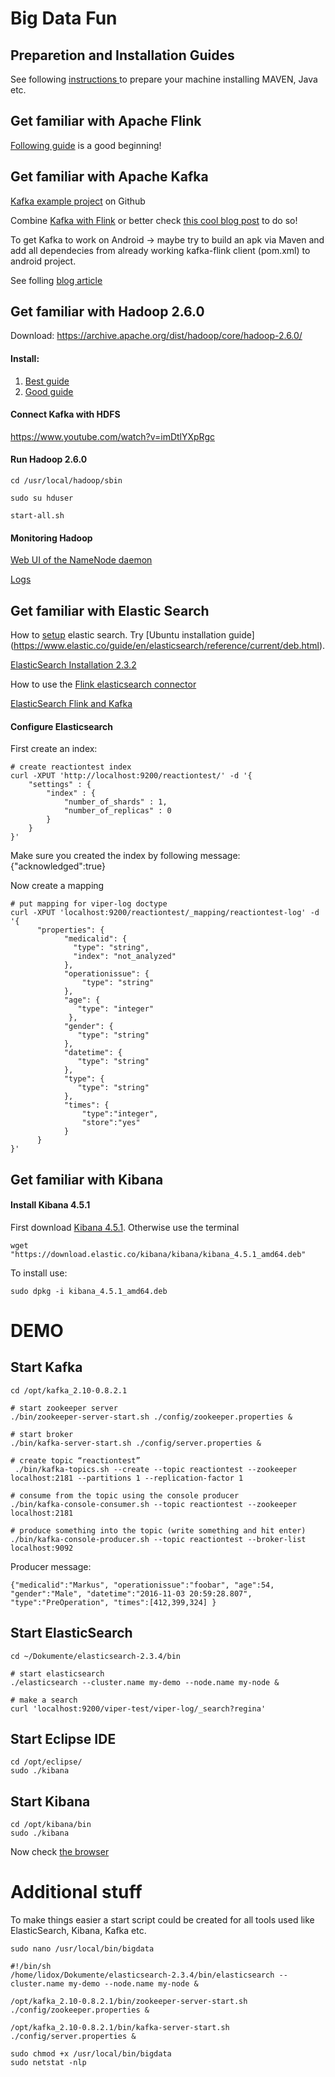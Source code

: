 # Big Data Fun

## Preparetion and Installation Guides
See following [instructions ](https://gist.github.com/lidox/ae71fe107792534cc13cd887175dede4) to prepare your machine installing MAVEN, Java etc.

## Get familiar with Apache Flink

[Following guide](http://dataartisans.github.io/flink-training/) is a good beginning!

## Get familiar with Apache Kafka

[Kafka example project](https://github.com/dataArtisans/kafka-example) on Github

Combine [Kafka with Flink](http://data-artisans.com/kafka-flink-a-practical-how-to) or better check [this cool blog post](https://www.javacodegeeks.com/2016/10/getting-started-apache-flink-kafka.html) to do so!

To get Kafka to work on Android -> maybe try to build an apk via Maven 
and add all dependecies from already working kafka-flink client (pom.xml) to android project.

See folling [blog article](http://www.vogella.com/tutorials/AndroidBuildMaven/article.html)


## Get familiar with Hadoop 2.6.0
Download:
https://archive.apache.org/dist/hadoop/core/hadoop-2.6.0/

#### Install:
1. [Best guide](http://www.bogotobogo.com/Hadoop/BigData_hadoop_Install_on_ubuntu_single_node_cluster.php)
2. [Good guide](http://pingax.com/install-hadoop2-6-0-on-ubuntu)

#### Connect Kafka with HDFS
https://www.youtube.com/watch?v=imDtlYXpRgc

#### Run Hadoop 2.6.0
```
cd /usr/local/hadoop/sbin

sudo su hduser

start-all.sh
```

#### Monitoring Hadoop
[Web UI of the NameNode daemon](http://localhost:50070)

[Logs](http://localhost:50070/logs/)

## Get familiar with Elastic Search 
How to [setup](https://www.elastic.co/guide/en/elasticsearch/reference/current/setup.html) elastic search. Try [Ubuntu installation guide] (https://www.elastic.co/guide/en/elasticsearch/reference/current/deb.html). 

[ElasticSearch Installation 2.3.2](https://www.elastic.co/guide/en/elasticsearch/reference/2.3/_installation.html)

How to use the [Flink elasticsearch connector](https://ci.apache.org/projects/flink/flink-docs-master/dev/connectors/elasticsearch.html)

[ElasticSearch Flink and Kafka](https://github.com/keiraqz/KafkaFlinkElastic)

#### Configure Elasticsearch
First create an index:
```
# create reactiontest index
curl -XPUT 'http://localhost:9200/reactiontest/' -d '{
    "settings" : {
        "index" : {
            "number_of_shards" : 1, 
            "number_of_replicas" : 0
        }
    }
}'
```
Make sure you created the index by following message: {"acknowledged":true}

Now create a mapping
```
# put mapping for viper-log doctype
curl -XPUT 'localhost:9200/reactiontest/_mapping/reactiontest-log' -d '{
      "properties": {
            "medicalid": {
              "type": "string",
              "index": "not_analyzed"
            },
            "operationissue": {
                "type": "string"
            },
            "age": {
               "type": "integer"
             },
            "gender": {
               "type": "string"
            },
            "datetime": {
               "type": "string"
            },
            "type": {
               "type": "string"
            },
            "times": {
                "type":"integer",
                "store":"yes"
            }
      }
}'
```

## Get familiar with Kibana

#### Install Kibana 4.5.1
First download [Kibana 4.5.1](https://www.elastic.co/downloads/past-releases/kibana-4-5-1). 
Otherwise use the terminal
```
wget "https://download.elastic.co/kibana/kibana/kibana_4.5.1_amd64.deb"
```
To install use:
```
sudo dpkg -i kibana_4.5.1_amd64.deb
```
# DEMO

## Start Kafka
```
cd /opt/kafka_2.10-0.8.2.1

# start zookeeper server
./bin/zookeeper-server-start.sh ./config/zookeeper.properties &

# start broker
./bin/kafka-server-start.sh ./config/server.properties &

# create topic “reactiontest”
 ./bin/kafka-topics.sh --create --topic reactiontest --zookeeper localhost:2181 --partitions 1 --replication-factor 1

# consume from the topic using the console producer
./bin/kafka-console-consumer.sh --topic reactiontest --zookeeper localhost:2181

# produce something into the topic (write something and hit enter)
./bin/kafka-console-producer.sh --topic reactiontest --broker-list localhost:9092
```
Producer message:
```
{"medicalid":"Markus", "operationissue":"foobar", "age":54, "gender":"Male", "datetime":"2016-11-03 20:59:28.807", "type":"PreOperation", "times":[412,399,324] }
```
## Start ElasticSearch
```
cd ~/Dokumente/elasticsearch-2.3.4/bin

# start elasticsearch
./elasticsearch --cluster.name my-demo --node.name my-node &

# make a search
curl 'localhost:9200/viper-test/viper-log/_search?regina'

```

## Start Eclipse IDE
```
cd /opt/eclipse/
sudo ./kibana
```
## Start Kibana
```
cd /opt/kibana/bin
sudo ./kibana
```
Now check [the browser](http://localhost:5601)

# Additional stuff
To make things easier a start script could be created for
all tools used like ElasticSearch, Kibana, Kafka etc.
```
sudo nano /usr/local/bin/bigdata

#!/bin/sh
/home/lidox/Dokumente/elasticsearch-2.3.4/bin/elasticsearch --cluster.name my-demo --node.name my-node &

/opt/kafka_2.10-0.8.2.1/bin/zookeeper-server-start.sh ./config/zookeeper.properties &

/opt/kafka_2.10-0.8.2.1/bin/kafka-server-start.sh ./config/server.properties &

sudo chmod +x /usr/local/bin/bigdata
sudo netstat -nlp

```
